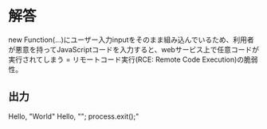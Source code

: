 # 解答

new Function(...)にユーザー入力inputをそのまま組み込んでいるため、利用者が悪意を持ってJavaScriptコードを入力すると、webサービス上で任意コードが実行されてしまう
= リモートコード実行(RCE: Remote Code Execution)の脆弱性。

## 出力

Hello, "World"
Hello, "\"; process.exit();"

